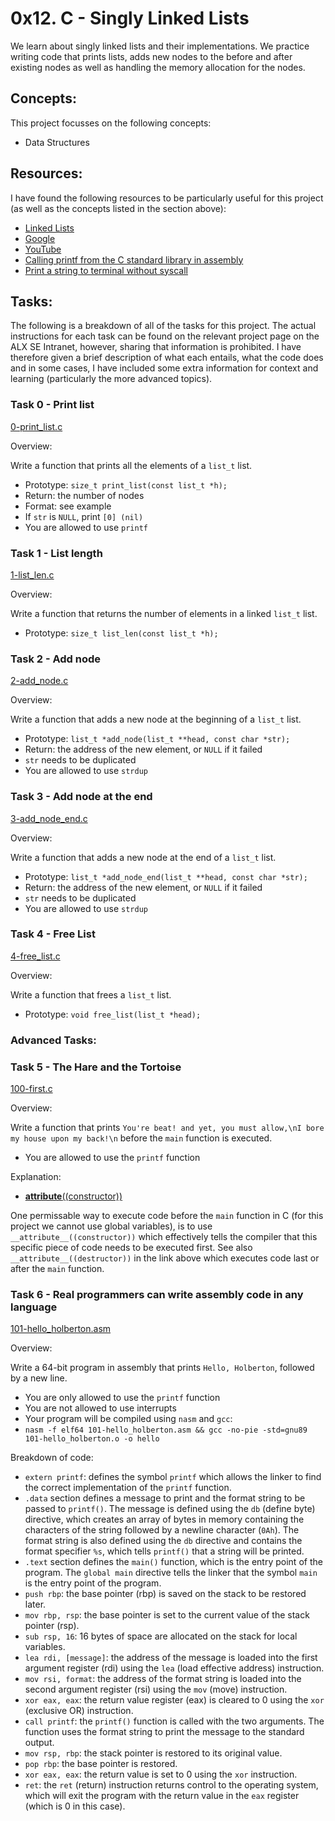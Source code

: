# 0x12. C - Singly Linked Lists

We learn about singly linked lists and their implementations. We practice writing code that prints lists, adds new nodes to the before and after existing nodes as well as handling the memory allocation for the nodes.

## Concepts:

This project focusses on the following concepts:

 - Data Structures

## Resources:

I have found the following resources to be particularly useful for this project (as well as the concepts listed in the section above):

 - [Linked Lists](https://www.youtube.com/watch?v=udapt4FGY20&t=130s)
 - [Google](https://www.google.com/#q=linked+lists)
 - [YouTube](https://www.youtube.com/results?search_query=linked+lists)
 - [Calling printf from the C standard library in assembly](https://dev.to/jmourtada/calling-printf-from-the-c-standard-library-in-assembly-1o39)
 - [Print a string to terminal without syscall](https://stackoverflow.com/questions/27594297/how-to-print-a-string-to-the-terminal-in-x86-64-assembly-nasm-without-syscall)

## Tasks:

The following is a breakdown of all of the tasks for this project. The actual instructions for each task can be found on the relevant project page on the ALX SE Intranet, however, sharing that information is prohibited. I have therefore given a brief description of what each entails, what the code does and in some cases, I have included some extra information for context and learning (particularly the more advanced topics).

### Task 0 - Print list

[0-print_list.c](https://github.com/deanbirnie/alx-low_level_programming/blob/master/0x12-singly_linked_lists/0-print_list.c)

Overview:

Write a function that prints all the elements of a `list_t` list.

 - Prototype: `size_t print_list(const list_t *h);`
 - Return: the number of nodes
 - Format: see example
 - If `str` is `NULL`, print `[0] (nil)`
 - You are allowed to use `printf`

### Task 1 - List length

[1-list_len.c](https://github.com/deanbirnie/alx-low_level_programming/blob/master/0x12-singly_linked_lists/1-list_len.c)

Overview:

Write a function that returns the number of elements in a linked `list_t` list.

 - Prototype: `size_t list_len(const list_t *h);`

### Task 2 - Add node

[2-add_node.c](https://github.com/deanbirnie/alx-low_level_programming/blob/master/0x12-singly_linked_lists/2-add_node.c)

Overview:

Write a function that adds a new node at the beginning of a `list_t` list.

 - Prototype: `list_t *add_node(list_t **head, const char *str);`
 - Return: the address of the new element, or `NULL` if it failed
 - `str` needs to be duplicated
 - You are allowed to use `strdup`

### Task 3 - Add node at the end

[3-add_node_end.c](https://github.com/deanbirnie/alx-low_level_programming/blob/master/0x12-singly_linked_lists/3-add_node_end.c)

Overview:

Write a function that adds a new node at the end of a `list_t` list.

 - Prototype: `list_t *add_node_end(list_t **head, const char *str);`
 - Return: the address of the new element, or `NULL` if it failed
 - `str` needs to be duplicated
 - You are allowed to use `strdup`

### Task 4 - Free List

[4-free_list.c](https://github.com/deanbirnie/alx-low_level_programming/blob/master/0x12-singly_linked_lists/4-free_list.c)

Overview:

Write a function that frees a `list_t` list.

 - Prototype: `void free_list(list_t *head);`

### Advanced Tasks:

### Task 5 - The Hare and the Tortoise

[100-first.c](https://github.com/deanbirnie/alx-low_level_programming/blob/master/0x12-singly_linked_lists/100-first.c)

Overview:

Write a function that prints `You're beat! and yet, you must allow,\nI bore my house upon my back!\n` before the `main` function is executed.

 - You are allowed to use the `printf` function

Explanation:

 - [__attribute__((constructor))](https://www.geeksforgeeks.org/__attribute__constructor-__attribute__destructor-syntaxes-c/)

One permissable way to execute code before the `main` function in C (for this project we cannot use global variables), is to use `__attribute__((constructor))` which effectively tells the compiler that this specific piece of code needs to be executed first. See also `__attribute__((destructor))` in the link above which executes code last or after the `main` function.

### Task 6 - Real programmers can write assembly code in any language

[101-hello_holberton.asm](https://github.com/deanbirnie/alx-low_level_programming/blob/master/0x12-singly_linked_lists/101-hello_holberton.asm)

Overview:

Write a 64-bit program in assembly that prints `Hello, Holberton`, followed by a new line.

 - You are only allowed to use the `printf` function
 - You are not allowed to use interrupts
 - Your program will be compiled using `nasm` and `gcc`:
  - `nasm -f elf64 101-hello_holberton.asm && gcc -no-pie -std=gnu89 101-hello_holberton.o -o hello`

Breakdown of code:

 - `extern printf`: defines the symbol `printf` which allows the linker to find the correct implementation of the `printf` function.
 - `.data` section defines a message to print and the format string to be passed to `printf()`. The message is defined using the `db` (define byte) directive, which creates an array of bytes in memory containing the characters of the string followed by a newline character (`0Ah`). The format string is also defined using the `db` directive and contains the format specifier `%s`, which tells `printf()` that a string will be printed.
 - `.text` section defines the `main()` function, which is the entry point of the program. The `global main` directive tells the linker that the symbol `main` is the entry point of the program.
 - `push rbp`: the base pointer (rbp) is saved on the stack to be restored later.
 - `mov rbp, rsp`: the base pointer is set to the current value of the stack pointer (rsp).
 - `sub rsp, 16`: 16 bytes of space are allocated on the stack for local variables.
 - `lea rdi, [message]`: the address of the message is loaded into the first argument register (rdi) using the `lea` (load effective address) instruction.
 - `mov rsi, format`: the address of the format string is loaded into the second argument register (rsi) using the `mov` (move) instruction.
 - `xor eax, eax`: the return value register (eax) is cleared to 0 using the `xor` (exclusive OR) instruction.
 - `call printf`: the `printf()` function is called with the two arguments. The function uses the format string to print the message to the standard output.
 - `mov rsp, rbp`: the stack pointer is restored to its original value.
 - `pop rbp`: the base pointer is restored.
 - `xor eax, eax`: the return value is set to 0 using the `xor` instruction.
 - `ret`: the `ret` (return) instruction returns control to the operating system, which will exit the program with the return value in the `eax` register (which is 0 in this case).
 
